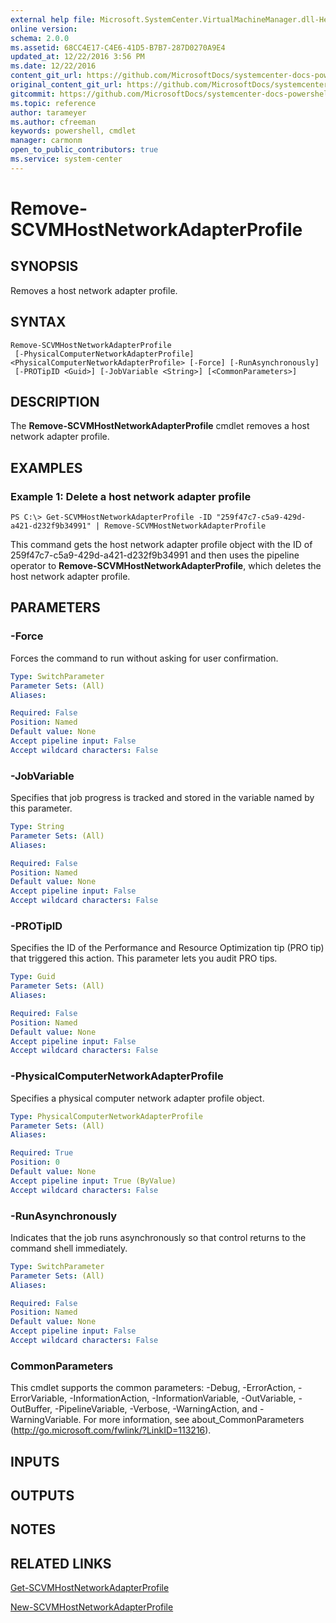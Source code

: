 ```yaml
---
external help file: Microsoft.SystemCenter.VirtualMachineManager.dll-Help.xml
online version: 
schema: 2.0.0
ms.assetid: 68CC4E17-C4E6-41D5-B7B7-287D0270A9E4
updated_at: 12/22/2016 3:56 PM
ms.date: 12/22/2016
content_git_url: https://github.com/MicrosoftDocs/systemcenter-docs-powershell/blob/master/systemcenter-cmdlets/SystemCenter2016/VirtualMachineManager/vlatest/Remove-SCVMHostNetworkAdapterProfile.md
original_content_git_url: https://github.com/MicrosoftDocs/systemcenter-docs-powershell/blob/master/systemcenter-cmdlets/SystemCenter2016/VirtualMachineManager/vlatest/Remove-SCVMHostNetworkAdapterProfile.md
gitcommit: https://github.com/MicrosoftDocs/systemcenter-docs-powershell/blob/96e5647587661652225fbdd2c797cd4d59d542bc/systemcenter-cmdlets/SystemCenter2016/VirtualMachineManager/vlatest/Remove-SCVMHostNetworkAdapterProfile.md
ms.topic: reference
author: tarameyer
ms.author: cfreeman
keywords: powershell, cmdlet
manager: carmonm
open_to_public_contributors: true
ms.service: system-center
---
```


# Remove-SCVMHostNetworkAdapterProfile

## SYNOPSIS
Removes a host network adapter profile.

## SYNTAX

```
Remove-SCVMHostNetworkAdapterProfile
 [-PhysicalComputerNetworkAdapterProfile] <PhysicalComputerNetworkAdapterProfile> [-Force] [-RunAsynchronously]
 [-PROTipID <Guid>] [-JobVariable <String>] [<CommonParameters>]
```

## DESCRIPTION
The **Remove-SCVMHostNetworkAdapterProfile** cmdlet removes a host network adapter profile.

## EXAMPLES

### Example 1: Delete a host network adapter profile
```
PS C:\> Get-SCVMHostNetworkAdapterProfile -ID "259f47c7-c5a9-429d-a421-d232f9b34991" | Remove-SCVMHostNetworkAdapterProfile
```

This command gets the host network adapter profile object with the ID of 259f47c7-c5a9-429d-a421-d232f9b34991 and then uses the pipeline operator to **Remove-SCVMHostNetworkAdapterProfile**, which deletes the host network adapter profile.

## PARAMETERS

### -Force
Forces the command to run without asking for user confirmation.

```yaml
Type: SwitchParameter
Parameter Sets: (All)
Aliases: 

Required: False
Position: Named
Default value: None
Accept pipeline input: False
Accept wildcard characters: False
```

### -JobVariable
Specifies that job progress is tracked and stored in the variable named by this parameter.

```yaml
Type: String
Parameter Sets: (All)
Aliases: 

Required: False
Position: Named
Default value: None
Accept pipeline input: False
Accept wildcard characters: False
```

### -PROTipID
Specifies the ID of the Performance and Resource Optimization tip (PRO tip) that triggered this action.
This parameter lets you audit PRO tips.

```yaml
Type: Guid
Parameter Sets: (All)
Aliases: 

Required: False
Position: Named
Default value: None
Accept pipeline input: False
Accept wildcard characters: False
```

### -PhysicalComputerNetworkAdapterProfile
Specifies a physical computer network adapter profile object.

```yaml
Type: PhysicalComputerNetworkAdapterProfile
Parameter Sets: (All)
Aliases: 

Required: True
Position: 0
Default value: None
Accept pipeline input: True (ByValue)
Accept wildcard characters: False
```

### -RunAsynchronously
Indicates that the job runs asynchronously so that control returns to the command shell immediately.

```yaml
Type: SwitchParameter
Parameter Sets: (All)
Aliases: 

Required: False
Position: Named
Default value: None
Accept pipeline input: False
Accept wildcard characters: False
```

### CommonParameters
This cmdlet supports the common parameters: -Debug, -ErrorAction, -ErrorVariable, -InformationAction, -InformationVariable, -OutVariable, -OutBuffer, -PipelineVariable, -Verbose, -WarningAction, and -WarningVariable. For more information, see about_CommonParameters (http://go.microsoft.com/fwlink/?LinkID=113216).

## INPUTS

## OUTPUTS

## NOTES

## RELATED LINKS

[Get-SCVMHostNetworkAdapterProfile](xref:SystemCenter2016/VirtualMachineManager/vlatest/Get-SCVMHostNetworkAdapterProfile.md)

[New-SCVMHostNetworkAdapterProfile](xref:SystemCenter2016/VirtualMachineManager/vlatest/New-SCVMHostNetworkAdapterProfile.md)

